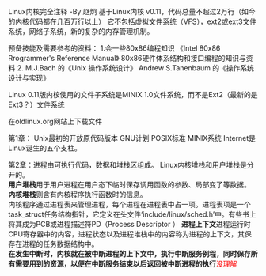 Linux内核完全注释 -By 赵炯
基于Linux内核 v0.11，代码总量不超过2万行（如今的内核代码都在几百万行以上） 它不包括虚拟文件系统（VFS），ext2或ext3文件系统，网络子系统，新的复杂的内存管理机制。

预备技能及需要参考的资料：
1.会一些80x86编程知识  《Intel 80x86 Rrogrammer's Reference Manual》
80x86硬件体系结构和接口编程的知识与资料
2. M.J.Bach 的《Unix 操作系统设计》 Andrew S.Tanenbaum 的《操作系统设计与实现》


Linux 0.11版内核使用的文件子系统是MINIX 1.0文件系统，而不是Ext2（最新的是Ext3？）文件系统 


在oldlinux.org网站上下载文件

第1章：
Unix最初的开放原代码版本 GNU计划 POSIX标准 MINIX系统 Internet是Linux诞生的五个支柱。 

第2章：进程由可执行代码，数据和堆栈区组成。
Linux内核堆栈和用户堆栈是分开的。   
**用户堆栈**用于用户进程在用户态下临时保存调用函数的参数、局部变了等数据。     
**内核堆栈**则含有内核程序执行函数时的信息。    
内核程序通过进程表来管理进程，每个进程在进程表中占一项。进程表项是一个task_struct任务结构指针，它定义在头文件‘include/linux/sched.h’中。有些书上将其成为PCB或进程描述符PD（Process Descriptor ）
**进程上下文**进程运行时CPU寄存器中的内容，进程状态以及进程堆栈中的内容称为进程的上下文，其保存在进程的任务数据结构中。    
**在发生中断时，内核就在被中断进程的上下文中，执行中断服务例程，同时保存所有需要用到的资源，以便在中断服务结束以后返回被中断进程的执行**<font color=red>没理解</font>